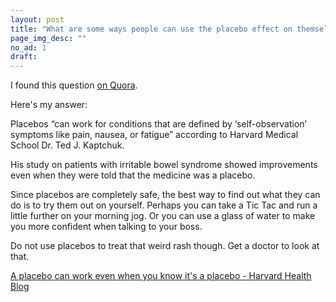 ```yaml
---
layout: post
title: "What are some ways people can use the placebo effect on themselves for their own advantage?"
page_img_desc: ""
no_ad: 1
draft:
---
```


I found this question <a href="https://www.quora.com/What-are-some-ways-people-can-use-the-placebo-effect-on-themselves-for-their-own-advantage/">on Quora</a>.

Here's my answer:

Placebos “can work for conditions that are defined by ‘self-observation’ symptoms like pain, nausea, or fatigue” according to Harvard Medical School Dr. Ted J. Kaptchuk.

His study on patients with irritable bowel syndrome showed improvements even when they were told that the medicine was a placebo.

Since placebos are completely safe, the best way to find out what they can do is to try them out on yourself. Perhaps you can take a Tic Tac and run a little further on your morning jog. Or you can use a glass of water to make you more confident when talking to your boss.

Do not use placebos to treat that weird rash though. Get a doctor to look at that.

<a href="http://www.health.harvard.edu/blog/placebo-can-work-even-know-placebo-201607079926">A placebo can work even when you know it's a placebo - Harvard Health Blog</a>

